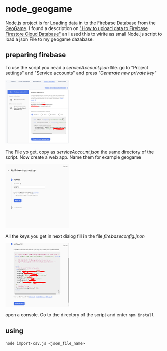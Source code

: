 # node_geogame

Node.js project is for Loading data in to the Firebase Database from the [GeoGame](https://github.com/Thro42/flutter_geogame). I found a description on ["How to upload data to Firebase Firestore Cloud Database"](https://medium.com/@impaachu/how-to-upload-data-to-firebase-firestore-cloud-database-63543d7b34c5) an I used this to wirite as small Node.js script to load a json File to my geogame dazabase.

## preparing firebase

To use the script you nead a *serviceAccount.json* file. go to "Project settings" and "Service accounts" and press *"Generate new private key"*

<img src="./doc/firebase-3.png" width="200" height="200">

The File yo get, copy as *serviceAccount.json* the same directory of the script. Now create a web app. Name them for example geogame

<img src="./doc/firebase-1.png" width="200" height="200">

All the keys you get in next dialog fill in the file *firebaseconfig.json*

<img src="./doc/firebase-2.png" width="200" height="200">

open a console. Go to the directory of the script and enter
 `npm install`

## using

 `node import-csv.js <json_file_name>`

